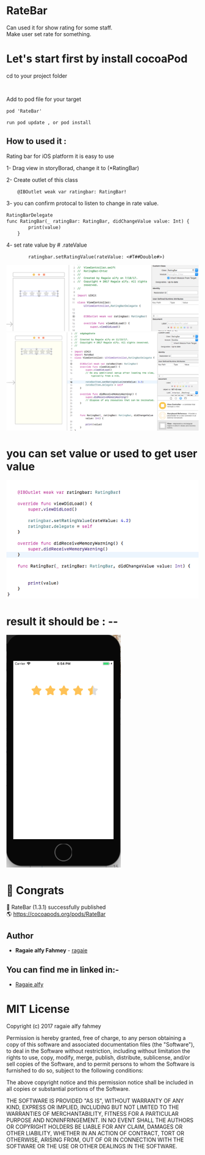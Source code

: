 # RateBar
 Can used it for show rating for some staff.<br />
 Make user set rate for something.<br />



# Let's start first by install cocoaPod
 
   cd to your project folder 
   ```
   
   
   ```
   Add to pod file for your target
   ```
   pod 'RateBar'
   ```
   ```
   run pod update , or pod install
   ```


## How to used it :
Rating bar for iOS platform it is easy to use 

1- Drag view in storyBorad, change it to (*RatingBar)

2- Create outlet of this class
```
    @IBOutlet weak var ratingbar: RatingBar!
```
3- you can confirm protocal to listen to change in rate value.
```
RatingBarDelegate
func RatingBar(_ ratingBar: RatingBar, didChangeValue value: Int) {
        print(value)
    }
 ```
4- set rate value by  #  .rateValue
```
        ratingbar.setRatingValue(rateValue: <#T##Double#>)
```


 ![alt tag](https://github.com/ragaie/RateBar/blob/master/Screen%20Shot%202017-11-06%20at%207.23.36%20PM.png)
 ![alt tag](https://github.com/ragaie/RateBar/blob/master/Screen%20Shot%202017-11-15%20at%201.56.50%20PM.png)

# you can set value or used to get user value 
 ![alt tag](https://github.com/ragaie/RateBar/blob/master/Screen%20Shot%202017-11-06%20at%206.51.17%20PM.png)

# result it should be : --

 ![alt tag](https://github.com/ragaie/RateBar/blob/master/Screen%20Shot%202017-11-06%20at%206.54.25%20PM.png)



 # 🎉  Congrats

 🚀  RateBar (1.3.1) successfully published<br />
 🌎  https://cocoapods.org/pods/RateBar<br />

## Author

* **Ragaie alfy Fahmey**  - [ragaie](https://github.com/ragaie)

## You can find me in linked in:- 
- [Ragaie alfy](www.linkedin.com/in/ragaie-alfy)


# MIT License

Copyright (c) 2017 ragaie alfy fahmey

Permission is hereby granted, free of charge, to any person obtaining a copy
of this software and associated documentation files (the "Software"), to deal
in the Software without restriction, including without limitation the rights
to use, copy, modify, merge, publish, distribute, sublicense, and/or sell
copies of the Software, and to permit persons to whom the Software is
furnished to do so, subject to the following conditions:

The above copyright notice and this permission notice shall be included in all
copies or substantial portions of the Software.

THE SOFTWARE IS PROVIDED "AS IS", WITHOUT WARRANTY OF ANY KIND, EXPRESS OR
IMPLIED, INCLUDING BUT NOT LIMITED TO THE WARRANTIES OF MERCHANTABILITY,
FITNESS FOR A PARTICULAR PURPOSE AND NONINFRINGEMENT. IN NO EVENT SHALL THE
AUTHORS OR COPYRIGHT HOLDERS BE LIABLE FOR ANY CLAIM, DAMAGES OR OTHER
LIABILITY, WHETHER IN AN ACTION OF CONTRACT, TORT OR OTHERWISE, ARISING FROM,
OUT OF OR IN CONNECTION WITH THE SOFTWARE OR THE USE OR OTHER DEALINGS IN THE
SOFTWARE.
